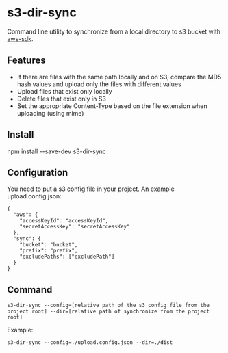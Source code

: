 # s3-dir-sync

Command line utility to synchronize from a local directory to s3 bucket with [aws-sdk](https://www.npmjs.com/package/aws-sdk).

## Features

- If there are files with the same path locally and on S3, compare the MD5 hash values and upload only the files with different values
- Upload files that exist only locally
- Delete files that exist only in S3
- Set the appropriate Content-Type based on the file extension when uploading (using mime)

## Install

npm install --save-dev s3-dir-sync

## Configuration

You need to put a s3 config file in your project.
An example upload.config.json:

```
{
  "aws": {
    "accessKeyId": "accessKeyId",
    "secretAccessKey": "secretAccessKey"
  },
  "sync": {
    "bucket": "bucket",
    "prefix": "prefix",
    "excludePaths": ["excludePath"]
  }
}
```

## Command

```
s3-dir-sync --config=[relative path of the s3 config file from the project root] --dir=[relative path of synchronize from the project root]
```

Example:

```
s3-dir-sync --config=./upload.config.json --dir=./dist
```
